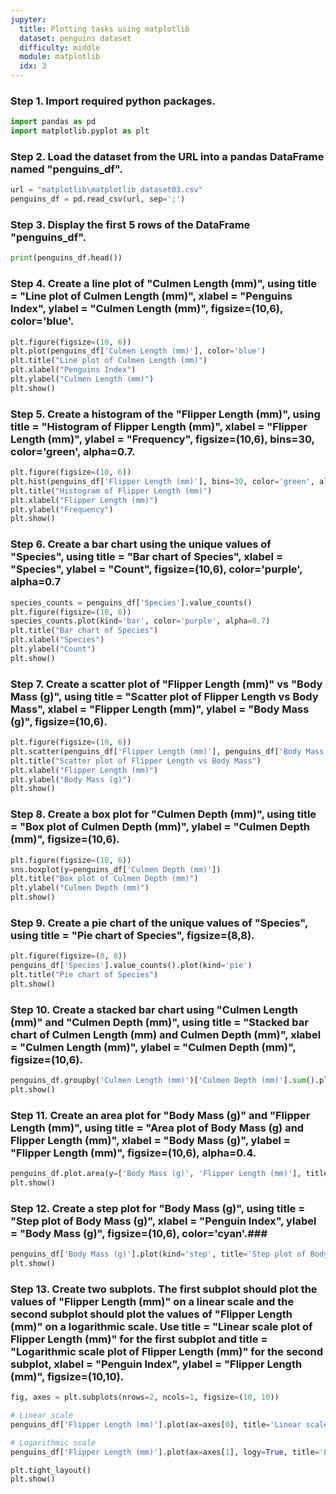 ```yaml
---
jupyter:
  title: Plotting tasks using matplotlib
  dataset: penguins dataset
  difficulty: middle
  module: matplotlib
  idx: 3
---
```


### Step 1. Import required python packages.
```python
import pandas as pd
import matplotlib.pyplot as plt
```

### Step 2. Load the dataset from the URL into a pandas DataFrame named "penguins_df".
```python
url = "matplotlib\matplotlib_dataset03.csv"
penguins_df = pd.read_csv(url, sep=';')
```

### Step 3. Display the first 5 rows of the DataFrame "penguins_df".
```python
print(penguins_df.head())
```

### Step 4. Create a line plot of "Culmen Length (mm)", using title = "Line plot of Culmen Length (mm)", xlabel = "Penguins Index", ylabel = "Culmen Length (mm)", figsize=(10,6), color='blue'.
```python
plt.figure(figsize=(10, 6))
plt.plot(penguins_df['Culmen Length (mm)'], color='blue')
plt.title("Line plot of Culmen Length (mm)")
plt.xlabel("Penguins Index")
plt.ylabel("Culmen Length (mm)")
plt.show()
```

### Step 5. Create a histogram of the "Flipper Length (mm)", using title = "Histogram of Flipper Length (mm)", xlabel = "Flipper Length (mm)", ylabel = "Frequency", figsize=(10,6), bins=30, color='green', alpha=0.7.
```python
plt.figure(figsize=(10, 6))
plt.hist(penguins_df['Flipper Length (mm)'], bins=30, color='green', alpha=0.7)
plt.title("Histogram of Flipper Length (mm)")
plt.xlabel("Flipper Length (mm)")
plt.ylabel("Frequency")
plt.show()
```

### Step 6. Create a bar chart using the unique values of "Species", using title = "Bar chart of Species", xlabel = "Species", ylabel = "Count", figsize=(10,6), color='purple', alpha=0.7
```python
species_counts = penguins_df['Species'].value_counts()
plt.figure(figsize=(10, 6))
species_counts.plot(kind='bar', color='purple', alpha=0.7)
plt.title("Bar chart of Species")
plt.xlabel("Species")
plt.ylabel("Count")
plt.show()
```

### Step 7. Create a scatter plot of "Flipper Length (mm)" vs "Body Mass (g)", using title = "Scatter plot of Flipper Length vs Body Mass", xlabel = "Flipper Length (mm)", ylabel = "Body Mass (g)", figsize=(10,6).
```python
plt.figure(figsize=(10, 6))
plt.scatter(penguins_df['Flipper Length (mm)'], penguins_df['Body Mass (g)'])
plt.title("Scatter plot of Flipper Length vs Body Mass")
plt.xlabel("Flipper Length (mm)")
plt.ylabel("Body Mass (g)")
plt.show()
```

### Step 8. Create a box plot for "Culmen Depth (mm)", using title = "Box plot of Culmen Depth (mm)", ylabel = "Culmen Depth (mm)", figsize=(10,6).
```python
plt.figure(figsize=(10, 6))
sns.boxplot(y=penguins_df['Culmen Depth (mm)'])
plt.title("Box plot of Culmen Depth (mm)")
plt.ylabel("Culmen Depth (mm)")
plt.show()
```

### Step 9. Create a pie chart of the unique values of "Species", using title = "Pie chart of Species", figsize=(8,8).
```python
plt.figure(figsize=(8, 8))
penguins_df['Species'].value_counts().plot(kind='pie')
plt.title("Pie chart of Species")
plt.show()
```

### Step 10. Create a stacked bar chart using "Culmen Length (mm)" and "Culmen Depth (mm)", using title = "Stacked bar chart of Culmen Length (mm) and Culmen Depth (mm)", xlabel = "Culmen Length (mm)", ylabel = "Culmen Depth (mm)", figsize=(10,6).
```python
penguins_df.groupby('Culmen Length (mm)')['Culmen Depth (mm)'].sum().plot(kind='bar', stacked=True, title='Stacked bar chart of Culmen Length (mm) and Culmen Depth (mm)', xlabel='Culmen Length (mm)', ylabel='Culmen Depth (mm)', figsize=(10, 6))
plt.show()
```

### Step 11. Create an area plot for "Body Mass (g)" and "Flipper Length (mm)", using title = "Area plot of Body Mass (g) and Flipper Length (mm)", xlabel = "Body Mass (g)", ylabel = "Flipper Length (mm)", figsize=(10,6), alpha=0.4.
```python
penguins_df.plot.area(y=['Body Mass (g)', 'Flipper Length (mm)'], title='Area plot of Body Mass (g) and Flipper Length (mm)', xlabel='Body Mass (g)', ylabel='Flipper Length (mm)', figsize=(10, 6), alpha=0.4)
plt.show()
```

### Step 12. Create a step plot for "Body Mass (g)", using title = "Step plot of Body Mass (g)", xlabel = "Penguin Index", ylabel = "Body Mass (g)", figsize=(10,6), color='cyan'.### 
```python
penguins_df['Body Mass (g)'].plot(kind='step', title='Step plot of Body Mass (g)', xlabel='Penguin Index', ylabel='Body Mass (g)', figsize=(10, 6), color='cyan')
plt.show()
```

### Step 13. Create two subplots. The first subplot should plot the values of "Flipper Length (mm)" on a linear scale and the second subplot should plot the values of "Flipper Length (mm)" on a logarithmic scale. Use title = "Linear scale plot of Flipper Length (mm)" for the first subplot and title = "Logarithmic scale plot of Flipper Length (mm)" for the second subplot, xlabel = "Penguin Index", ylabel = "Flipper Length (mm)", figsize=(10,10).
```python
fig, axes = plt.subplots(nrows=2, ncols=1, figsize=(10, 10))

# Linear scale
penguins_df['Flipper Length (mm)'].plot(ax=axes[0], title='Linear scale plot of Flipper Length (mm)', xlabel='Penguin Index', ylabel='Flipper Length (mm)')

# Logarithmic scale
penguins_df['Flipper Length (mm)'].plot(ax=axes[1], logy=True, title='Logarithmic scale plot of Flipper Length (mm)', xlabel='Penguin Index', ylabel='Flipper Length (mm)')

plt.tight_layout()
plt.show()
```
